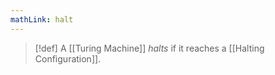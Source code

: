 ```yaml
---
mathLink: halt
---
```

>[!def]
>A [[Turing Machine]] *halts* if it reaches a [[Halting Configuration]].

